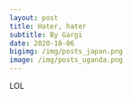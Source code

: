 ```yaml
---
layout: post
title: Hater, hater
subtitle: By Gargi
date: 2020-10-06
bigimg: /img/posts_japan.png
image: /img/posts_uganda.png
---
```


LOL
